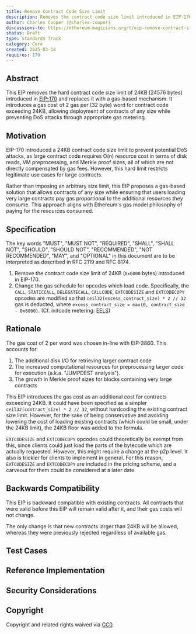 ```yaml
---
title: Remove Contract Code Size Limit
description: Removes the contract code size limit introduced in EIP-170 and adds a gas metering to code loading
author: Charles Cooper (@charles-cooper)
discussions-to: https://ethereum-magicians.org/t/eip-remove-contract-size-limit/23156
status: Draft
type: Standards Track
category: Core
created: 2025-03-14
requires: 170
---
```


## Abstract

This EIP removes the hard contract code size limit of 24KB (24576 bytes) introduced in [EIP-170](./eip-170.md) and replaces it with a gas-based mechanism. It introduces a gas cost of 2 gas per (32 byte) word for contract code exceeding 24KB, allowing deployment of contracts of any size while preventing DoS attacks through appropriate gas metering.

## Motivation

EIP-170 introduced a 24KB contract code size limit to prevent potential DoS attacks, as large contract code requires O(n) resource cost in terms of disk reads, VM preprocessing, and Merkle proof sizes, all of which are not directly compensated by gas fees. However, this hard limit restricts legitimate use cases for large contracts.

Rather than imposing an arbitrary size limit, this EIP proposes a gas-based solution that allows contracts of any size while ensuring that users loading very large contracts pay gas proportional to the additional resources they consume. This approach aligns with Ethereum's gas model philosophy of paying for the resources consumed.

## Specification

The key words "MUST", "MUST NOT", "REQUIRED", "SHALL", "SHALL NOT", "SHOULD", "SHOULD NOT", "RECOMMENDED", "NOT RECOMMENDED", "MAY", and "OPTIONAL" in this document are to be interpreted as described in RFC 2119 and RFC 8174.

1. Remove the contract code size limit of 24KB (`0x6000` bytes) introduced in EIP-170.
2. Change the gas schedule for opcodes which load code. Specifically, the `CALL`, `STATICCALL`, `DELEGATECALL`, `CALLCODE`, `EXTCODESIZE` and `EXTCODECOPY` opcodes are modified so that `ceil32(excess_contract_size) * 2 // 32` gas is deducted, where `excess_contract_size = max(0, contract_size - 0x6000)`. (Cf. initcode metering: [EELS](https://github.com/ethereum/execution-specs/blob/1a587803e3e698407d204888b02342393f8b4fe5/src/ethereum/cancun/vm/gas.py#L269))

## Rationale

The gas cost of 2 per word was chosen in-line with EIP-3860. This accounts for:
1. The additional disk I/O for retrieving larger contract code
2. The increased computational resources for preprocessing larger code for execution (a.k.a. "JUMPDEST analysis").
3. The growth in Merkle proof sizes for blocks containing very large contracts

This EIP introduces the gas cost as an additional cost for contracts exceeding 24KB. It could have been specified as a simpler `ceil32(contract_size) * 2 // 32`, without hardcoding the existing contract size limit. However, for the sake of being conservative and avoiding lowering the cost of loading existing contracts (which could be small, under the 24KB limit), the 24KB floor was added to the formula.

`EXTCODESIZE` and `EXTCODECOPY` opcodes could theoretically be exempt from this, since clients could just load the parts of the bytecode which are actually requested. However, this might require a change at the p2p level. It also is trickier for clients to implement in general. For this reason, `EXTCODESIZE` and `EXTCODECOPY` are included in the pricing scheme, and a carveout for them could be considered at a later date.

## Backwards Compatibility

This EIP is backward compatible with existing contracts. All contracts that were valid before this EIP will remain valid after it, and their gas costs will not change.

The only change is that new contracts larger than 24KB will be allowed, whereas they were previously rejected regardless of available gas.

## Test Cases

## Reference Implementation

## Security Considerations

## Copyright

Copyright and related rights waived via [CC0](../LICENSE.md).
